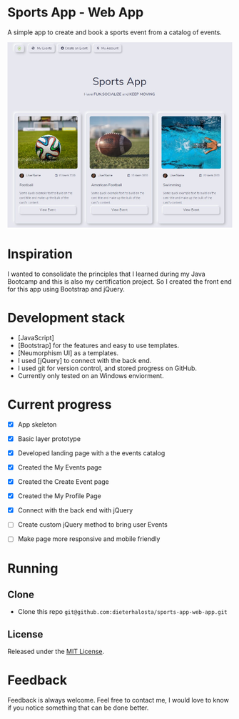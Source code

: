 # Sports App - Web App
A simple app to create and book a sports event from a catalog of events.

<img src="images/Home.jpg">


# Inspiration
I wanted to consolidate the principles that I learned during my Java Bootcamp and this is also my certification project.
So I created the front end for this app using Bootstrap and jQuery.

# Development stack
+ [JavaScript]
+ [Bootstrap] for the features and easy to use templates.
+ [Neumorphism UI] as a templates.
+ I used [jQuery] to connect with the back end.
+ I used git for version control, and stored progress on GitHub.
+ Currently only tested on an Windows enviorment.

# Current progress
- [x] App skeleton
- [x] Basic layer prototype
- [x] Developed landing page with a the events catalog
- [x] Created the My Events page
- [x] Created the Create Event page
- [x] Created the My Profile Page
- [x] Connect with the back end with jQuery
- [ ] Create custom jQuery method to bring user Events
- [ ] Make page more responsive and mobile friendly


# Running

## Clone

+ Clone this repo `git@github.com:dieterhalosta/sports-app-web-app.git`


## License

Released under the [MIT License](http://opensource.org/licenses/MIT).

# Feedback

Feedback is always welcome. Feel free to contact me, I would love to know if you notice something that can be done better.
